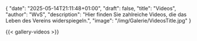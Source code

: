 {
    "date": "2025-05-14T21:11:48+01:00",
    "draft": false,
    "title": "Videos",
    "author": "WvS",
    "description": "Hier finden Sie zahlreiche Videos, die das Leben des Vereins widerspiegeln.",
    "image": "/img/Galerie/VideosTitle.jpg"
}

{{< gallery-videos >}}

<script>
document.querySelectorAll('.gallery video').forEach(video => {
    video.onclick = () => {
        document.getElementById('lightbox-video').src = media.src;
        document.getElementById('lightbox-video').style.display = "block";
        document.getElementById('lightbox-video').play();

        document.getElementById('lightbox').style.display = 'flex';
    };
});
</script>